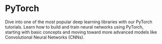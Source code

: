 # PyTorch
Dive into one of the most popular deep learning libraries with our PyTorch tutorials. Learn how to build and train neural networks using PyTorch, starting with basic concepts and moving toward more advanced models like Convolutional Neural Networks (CNNs).
